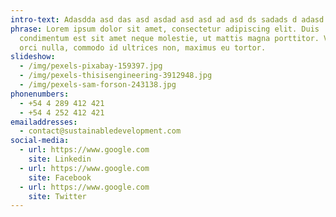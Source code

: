 ```yaml
---
intro-text: Adasdda asd das asd asdad asd asd ad asd ds sadads d adasd
phrase: Lorem ipsum dolor sit amet, consectetur adipiscing elit. Duis
  condimentum est sit amet neque molestie, ut mattis magna porttitor. Vestibulum
  orci nulla, commodo id ultrices non, maximus eu tortor.
slideshow:
  - /img/pexels-pixabay-159397.jpg
  - /img/pexels-thisisengineering-3912948.jpg
  - /img/pexels-sam-forson-243138.jpg
phonenumbers:
  - +54 4 289 412 421
  - +54 4 252 412 421
emailaddresses:
  - contact@sustainabledevelopment.com
social-media:
  - url: https://www.google.com
    site: Linkedin
  - url: https://www.google.com
    site: Facebook
  - url: https://www.google.com
    site: Twitter
---
```

